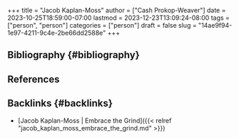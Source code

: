 +++
title = "Jacob Kaplan-Moss"
author = ["Cash Prokop-Weaver"]
date = 2023-10-25T18:59:00-07:00
lastmod = 2023-12-23T13:09:24-08:00
tags = ["person", "person"]
categories = ["person"]
draft = false
slug = "14ae9f94-1e97-4211-9c4e-2be66dd2588e"
+++

## Bibliography {#bibliography}

## References

<style>.csl-entry{text-indent: -1.5em; margin-left: 1.5em;}</style><div class="csl-bib-body">
</div>



## Backlinks {#backlinks}

-   [Jacob Kaplan-Moss | Embrace the Grind]({{< relref "jacob_kaplan_moss_embrace_the_grind.md" >}})
